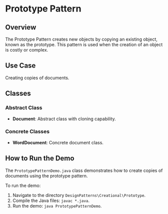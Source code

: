# Prototype Pattern

## Overview
The Prototype Pattern creates new objects by copying an existing object, known as the prototype. This pattern is used when the creation of an object is costly or complex.

## Use Case
Creating copies of documents.

## Classes

### Abstract Class
- **Document**: Abstract class with cloning capability.

### Concrete Classes
- **WordDocument**: Concrete document class.

## How to Run the Demo
The `PrototypePatternDemo.java` class demonstrates how to create copies of documents using the prototype pattern.

To run the demo:
1. Navigate to the directory `DesignPatterns\Creational\Prototype`.
2. Compile the Java files: `javac *.java`.
3. Run the demo: `java PrototypePatternDemo`.

